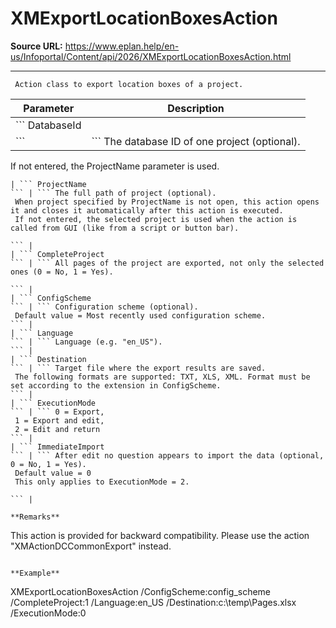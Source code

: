 # XMExportLocationBoxesAction

**Source URL:** https://www.eplan.help/en-us/Infoportal/Content/api/2026/XMExportLocationBoxesAction.html

---

```
 Action class to export location boxes of a project.

```

| Parameter | Description |
| --- | --- |
| ``` DatabaseId
 ``` | ``` The database ID of one project (optional).
  If not entered, the ProjectName parameter is used.
  
 ``` |
| ``` ProjectName
 ``` | ``` The full path of project (optional).
  When project specified by ProjectName is not open, this action opens it and closes it automatically after this action is executed.
  If not entered, the selected project is used when the action is called from GUI (like from a script or button bar).
  
 ``` |
| ``` CompleteProject
 ``` | ``` All pages of the project are exported, not only the selected ones (0 = No, 1 = Yes).
  
 ``` |
| ``` ConfigScheme
 ``` | ``` Configuration scheme (optional).
  Default value = Most recently used configuration scheme.
 ``` |
| ``` Language
 ``` | ``` Language (e.g. "en_US").
 ``` |
| ``` Destination
 ``` | ``` Target file where the export results are saved.
  The following formats are supported: TXT, XLS, XML. Format must be set according to the extension in ConfigScheme.
 ``` |
| ``` ExecutionMode
 ``` | ``` 0 = Export,
  1 = Export and edit,
  2 = Edit and return
 ``` |
| ``` ImmediateImport
 ``` | ``` After edit no question appears to import the data (optional, 0 = No, 1 = Yes).
  Default value = 0
  This only applies to ExecutionMode = 2.
  
 ``` |

**Remarks**

```
This action is provided for backward compatibility. Please use the action "XMActionDCCommonExport" instead.

```

**Example**

```
 XMExportLocationBoxesAction /ConfigScheme:config_scheme /CompleteProject:1  /Language:en_US /Destination:c:\\temp\\Pages.xlsx /ExecutionMode:0

```